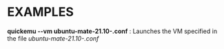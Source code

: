 
# EXAMPLES

**quickemu --vm ubuntu-mate-21.10-.conf**
: Launches the VM specified in the file _ubuntu-mate-21.10-.conf_

